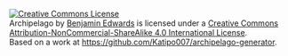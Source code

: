 <a rel="license" href="http://creativecommons.org/licenses/by-nc-sa/4.0/"><img alt="Creative Commons License" style="border-width:0" src="https://i.creativecommons.org/l/by-nc-sa/4.0/88x31.png" /></a><br /><span xmlns:dct="http://purl.org/dc/terms/" property="dct:title">Archipelago</span> by <a xmlns:cc="http://creativecommons.org/ns#" href="https://twitter.com/Katipo007" property="cc:attributionName" rel="cc:attributionURL">Benjamin Edwards</a> is licensed under a <a rel="license" href="http://creativecommons.org/licenses/by-nc-sa/4.0/">Creative Commons Attribution-NonCommercial-ShareAlike 4.0 International License</a>.<br />Based on a work at <a xmlns:dct="http://purl.org/dc/terms/" href="https://github.com/Katipo007/archipelago-generator" rel="dct:source">https://github.com/Katipo007/archipelago-generator</a>.
